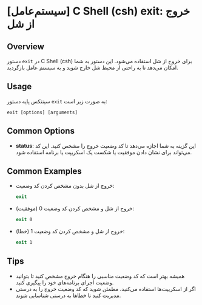 # [سیستم‌عامل] C Shell (csh) exit: خروج از شل

## Overview
دستور `exit` در C Shell (csh) برای خروج از شل استفاده می‌شود. این دستور به شما امکان می‌دهد تا به راحتی از محیط شل خارج شوید و به سیستم عامل بازگردید.

## Usage
سینتکس پایه دستور `exit` به صورت زیر است:

```
exit [options] [arguments]
```

## Common Options
- **status**: این گزینه به شما اجازه می‌دهد تا کد وضعیت خروج را مشخص کنید. این کد می‌تواند برای نشان دادن موفقیت یا شکست یک اسکریپت یا برنامه استفاده شود.

## Common Examples
- خروج از شل بدون مشخص کردن کد وضعیت:
  ```csh
  exit
  ```

- خروج از شل و مشخص کردن کد وضعیت 0 (موفقیت):
  ```csh
  exit 0
  ```

- خروج از شل و مشخص کردن کد وضعیت 1 (خطا):
  ```csh
  exit 1
  ```

## Tips
- همیشه بهتر است که کد وضعیت مناسبی را هنگام خروج مشخص کنید تا بتوانید وضعیت اجرای برنامه‌های خود را پیگیری کنید.
- اگر از اسکریپت‌ها استفاده می‌کنید، مطمئن شوید که کد وضعیت خروج را به درستی مدیریت کنید تا خطاها به درستی شناسایی شوند.